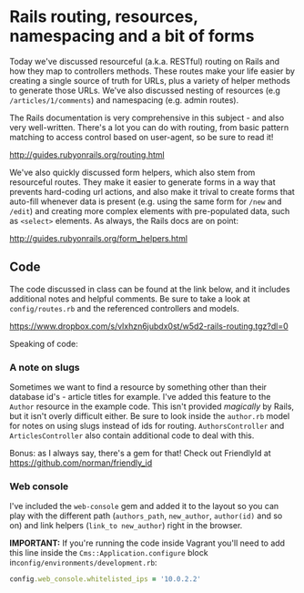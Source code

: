 # Rails routing, resources, namespacing and a bit of forms

Today we've discussed resourceful (a.k.a. RESTful) routing on Rails and how they map to controllers methods. These routes make your life easier by creating a single source of truth for URLs, plus a variety of helper methods to generate those URLs. We've also discussed nesting of resources (e.g `/articles/1/comments`) and namespacing (e.g. admin routes).

The Rails documentation is very comprehensive in this subject - and also very well-written. There's a lot you can do with routing, from basic pattern matching to access control based on user-agent, so be sure to read it! 

http://guides.rubyonrails.org/routing.html

We've also quickly discussed form helpers, which also stem from resourceful routes. They make it easier to generate forms in a way that prevents hard-coding url actions, and also make it trival to create forms that auto-fill whenever data is present (e.g. using the same form for `/new` and `/edit`) and creating more complex elements with pre-populated data, such as `<select>` elements. As always, the Rails docs are on point:

http://guides.rubyonrails.org/form_helpers.html

## Code

The code discussed in class can be found at the link below, and it includes additional notes and helpful comments. Be sure to take a look at `config/routes.rb` and the referenced controllers and models.

https://www.dropbox.com/s/vlxhzn6jubdx0st/w5d2-rails-routing.tgz?dl=0

Speaking of code:

### A note on slugs

Sometimes we want to find a resource by something other than their database id's - article titles for example. I've added this feature to the `Author` resource in the example code. This isn't provided _magically_ by Rails, but it isn't overly difficult either. Be sure to look inside the `author.rb` model for notes on using slugs instead of ids for routing. `AuthorsController` and `ArticlesController` also contain additional code to deal with this.

Bonus: as I always say, there's a gem for that! Check out FriendlyId at https://github.com/norman/friendly_id

### Web console

I've included the `web-console` gem and added it to the layout so you can play with the different path (`authors_path`, `new_author`, `author(id)` and so on) and link helpers (`link_to new_author`) right in the browser.

**IMPORTANT:** If you're running the code inside Vagrant you'll need to add this line inside the `Cms::Application.configure` block in`config/environments/development.rb`:

```ruby
config.web_console.whitelisted_ips = '10.0.2.2'
```
